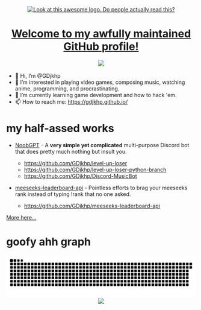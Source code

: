 <div align="center">
  <a href="http://gdjkhp.github.io/">
  <img src="https://gdjkhp.github.io/img/logo%20cropped.png" title="Look at this awesome logo. Do people actually read this?">
  <h1>Welcome to my awfully maintained GitHub profile!</h1>
  <img src="https://count.getloli.com/get/@:GDjkhp?theme=rule34">
  </a>
</div>

- 👋 Hi, I’m @GDjkhp
- 👀 I’m interested in playing video games, composing music, watching anime, programming, and procrastinating.
- 🌱 I’m currently learning game development and how to hack 'em.
- 📫 How to reach me: https://gdjkhp.github.io/

# my half-assed works

- [NoobGPT](https://gdjkhp.github.io/NoobGPT/) - A **very simple yet complicated** multi-purpose Discord bot that does pretty much nothing but insult you.
  - <https://github.com/GDjkhp/level-up-loser>
  - <https://github.com/GDjkhp/level-up-loser-python-branch>
  - <https://github.com/GDjkhp/Discord-MusicBot>

- [meeseeks-leaderboard-api](https://gdjkhp.github.io/meeseeks-leaderboard-api/) - Pointless efforts to brag your meeseeks rank instead of typing !rank that no one asked. 
  - <https://github.com/GDjkhp/meeseeks-leaderboard-api>

[More here…](https://github.com/GDjkhp?tab=repositories)

# goofy ahh graph
<div align="center">
  <img src="https://raw.githubusercontent.com/GDjkhp/GDjkhp/output/github-contribution-grid-snake-dark.svg">
  <img src="https://ssr-contributions-svg.vercel.app/_/GDjkhp?chart=3dbar&gap=0.6&scale=2&animation=wave&animation_duration=1&animation_delay=0.05&animation_amplitude=20&animation_frequency=0.5&animation_wave_center=0_0&weeks=50&theme=green&dark=true&format=svg">
</div>

<!---
GDjkhp/GDjkhp is a ✨ special ✨ repository because its `README.md` (this file) appears on your GitHub profile.
You can click the Preview link to take a look at your changes.
--->
